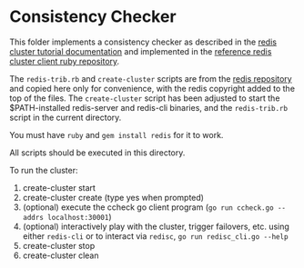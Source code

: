# Consistency Checker

This folder implements a consistency checker as described in the [redis cluster tutorial documentation][tut] and implemented in the [reference redis cluster client ruby repository][rubycluster].

The `redis-trib.rb` and `create-cluster` scripts are from the [redis repository][redis] and copied here only for convenience, with the redis copyright added to the top of the files. The `create-cluster` script has been adjusted to start the $PATH-installed redis-server and redis-cli binaries, and the `redis-trib.rb` script in the current directory.

You must have `ruby` and `gem install redis` for it to work.

All scripts should be executed in this directory.

To run the cluster:

1. create-cluster start
2. create-cluster create (type yes when prompted)
3. (optional) execute the ccheck go client program (`go run ccheck.go --addrs localhost:30001`)
4. (optional) interactively play with the cluster, trigger failovers, etc. using either `redis-cli` or to interact via `redisc`, `go run redisc_cli.go --help`
5. create-cluster stop
6. create-cluster clean

[tut]: http://redis.io/topics/cluster-tutorial
[rubycluster]: https://github.com/antirez/redis-rb-cluster
[redis]: https://github.com/antirez/redis


